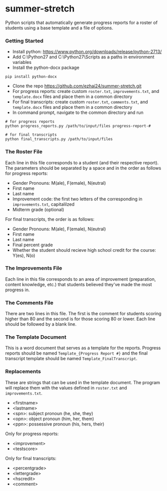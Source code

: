 # summer-stretch
Python scripts that automatically generate progress reports for a roster of students using a base template and a file of options.

### Getting Started
* Install python: https://www.python.org/downloads/release/python-2713/
* Add C:\Python27 and C:\Python27\Scripts as a paths in environment variables
* Install the python-docx package
```
pip install python-docx
```
* Clone the repo https://github.com/ezhai24/summer-stretch.git
* For progress reports: create custom `roster.txt`, `improvements.txt`, and `template.docx` files and place them in a common directory
* For final transcripts: create custom `roster.txt`, `comments.txt`, and `template.docx` files and place them in a common directory
* In command prompt, navigate to the common directory and run
```
# for progress reports
python progress_reports.py /path/to/input/files progress-report-#

# for final transcripts
python final_transcripts.py /path/to/input/files
```

### The Roster File
Each line in this file corresponds to a student (and their respective report). The parameters should be separated by a space and in the order as follows for progress reports:
* Gender Pronouns: M(ale), F(emale), N(eutral)
* First name
* Last name
* Improvement code: the first two letters of the corresponding in `improvements.txt`, capitalilzed
* Midterm grade (optional)

For final transcripts, the order is as follows:
* Gender Pronouns: M(ale), F(emale), N(eutral)
* First name
* Last name
* Final percent grade
* Whether the student should recieve high school credit for the course: Y(es), N(o)

### The Improvements File
Each line in this file corresponds to an area of improvement (preparation, content knowledge, etc.) that students believed they've made the most progress in.

### The Comments File
There are two lines in this file. The first is the comment for students scoring higher than 80 and the second is for those scoring 80 or lower. Each line should be followed by a blank line.

### The Template Document
This is a word document that serves as a template for the reports. Progress reports should be named `Template_{Progress Report #}` and the final transcript template should be named `Template_FinalTranscript`.

### Replacements
These are strings that can be used in the template document. The program will replace them with the values defined in `roster.txt` and `improvements.txt`.
* &lt;firstname>
* &lt;lastname>
* &lt;spn>: subject pronoun (he, she, they)
* &lt;opn>: object pronoun (him, her, them)
* &lt;ppn>: possessive pronoun (his, hers, their)

Only for progress reports:
* &lt;improvement>
* &lt;testscore>

Only for final transcripts:
* &lt;percentgrade>
* &lt;lettergrade>
* &lt;hscredit>
* &lt;comment>
